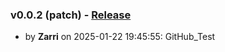 
### v0.0.2 (patch) - [Release](https://github.com/zarri-kahi/Immobilen_Communtiy_Sheet/releases/tag/v0.0.2)
- by **Zarri** on 2025-01-22 19:45:55: GitHub_Test
